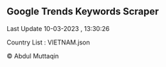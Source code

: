 

## Google Trends Keywords Scraper 
 
Last Update 10-03-2023 , 13:30:26

Country List :
VIETNAM.json



© Abdul Muttaqin 
